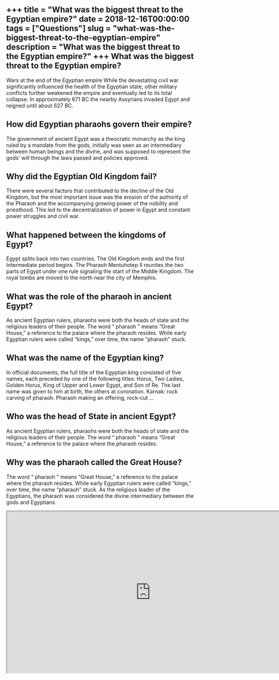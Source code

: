 +++
title = "What was the biggest threat to the Egyptian empire?"
date = 2018-12-16T00:00:00
tags = ["Questions"]
slug = "what-was-the-biggest-threat-to-the-egyptian-empire"
description = "What was the biggest threat to the Egyptian empire?"
+++
What was the biggest threat to the Egyptian empire?
---------------------------------------------------

Wars at the end of the Egyptian empire While the devastating civil war significantly influenced the health of the Egyptian state, other military conflicts further weakened the empire and eventually led to its total collapse. In approximately 671 BC the nearby Assyrians invaded Egypt and reigned until about 627 BC.

How did Egyptian pharaohs govern their empire?
----------------------------------------------

The government of ancient Egypt was a theocratic monarchy as the king ruled by a mandate from the gods, initially was seen as an intermediary between human beings and the divine, and was supposed to represent the gods’ will through the laws passed and policies approved.

Why did the Egyptian Old Kingdom fail?
--------------------------------------

There were several factors that contributed to the decline of the Old Kingdom, but the most important issue was the erosion of the authority of the Pharaoh and the accompanying growing power of the nobility and priesthood. This led to the decentralization of power in Egypt and constant power struggles and civil war.

What happened between the kingdoms of Egypt?
--------------------------------------------

Egypt splits back into two countries. The Old Kingdom ends and the first Intermediate period begins. The Pharaoh Mentuhotep II reunites the two parts of Egypt under one rule signaling the start of the Middle Kingdom. The royal tombs are moved to the north near the city of Memphis.

What was the role of the pharaoh in ancient Egypt?
--------------------------------------------------

As ancient Egyptian rulers, pharaohs were both the heads of state and the religious leaders of their people. The word “ pharaoh ” means “Great House,” a reference to the palace where the pharaoh resides. While early Egyptian rulers were called “kings,” over time, the name “pharaoh” stuck.

What was the name of the Egyptian king?
---------------------------------------

In official documents, the full title of the Egyptian king consisted of five names, each preceded by one of the following titles: Horus, Two Ladies, Golden Horus, King of Upper and Lower Egypt, and Son of Re. The last name was given to him at birth, the others at coronation. Karnak: rock carving of pharaoh. Pharaoh making an offering, rock-cut …

Who was the head of State in ancient Egypt?
-------------------------------------------

As ancient Egyptian rulers, pharaohs were both the heads of state and the religious leaders of their people. The word “ pharaoh ” means “Great House,” a reference to the palace where the pharaoh resides.

Why was the pharaoh called the Great House?
-------------------------------------------

The word “ pharaoh ” means “Great House,” a reference to the palace where the pharaoh resides. While early Egyptian rulers were called “kings,” over time, the name “pharaoh” stuck. As the religious leader of the Egyptians, the pharaoh was considered the divine intermediary between the gods and Egyptians.

<iframe allow="accelerometer; autoplay; clipboard-write; encrypted-media; gyroscope; picture-in-picture" allowfullscreen="" class="__youtube_prefs__  epyt-is-override  no-lazyload" data-no-lazy="1" data-origheight="433" data-origwidth="770" data-skipgform_ajax_framebjll="" height="433" id="_ytid_41016" loading="lazy" src="https://www.youtube.com/embed/Z3-S2hVtzac?enablejsapi=1&autoplay=0&cc_load_policy=0&cc_lang_pref=&iv_load_policy=1&loop=0&modestbranding=0&rel=1&fs=1&playsinline=0&autohide=2&theme=dark&color=red&controls=1&" title="YouTube player" width="770"></iframe>